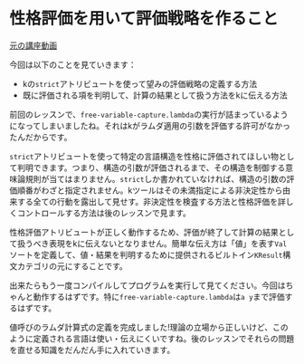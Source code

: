 # 性格評価を用いて評価戦略を作ること

[元の講座動画](http://youtu.be/aul1x6bd1YM)

今回は以下のことを見ていきます：

+ kの`strict`アトリビュートを使って望みの評価戦略の定義する方法
+ 既に評価される項を判明して、計算の結果として扱う方法をkに伝える方法

前回のレッスンで、`free-variable-capture.lambda`の実行が詰まっているようになってしまいましたね。それはkがラムダ適用の引数を評価する許可がなかったんだからです。

`strict`アトリビュートを使って特定の言語構造を性格に評価されてほしい物として判明できます。つまり、構造の引数が評価されるまで、その構造を制御する意味論規則が当てはまりません。`strict`しか書かれていなければ、構造の引数の評価順番がわざと指定されません。kツールはその未満指定による非決定性から由来する全ての行動を露出して見せす。非決定性を検査する方法と性格評価を詳しくコントロールする方法は後のレッスンで見ます。

性格評価アトリビュートが正しく動作するため、評価が終了して計算の結果として扱うべき表現をkに伝えないとなりません。簡単な伝え方は「値」を表す`Val`ソートを定義して、値・結果を判明するために提供されるビルトイン`KResult`構文カテゴリの元にすることです。

出来たらもう一度コンパイルしてプログラムを実行して見てください。今回はちゃんと動作するはずです。特に`free-variable-capture.lambda`は`a y`まで評価するはずです。

値呼びのラムダ計算式の定義を完成しました!理論の立場から正しいけど、このように定義される言語は使い・伝えにくいですね。後のレッスンでそれらの問題を直せる知識をだんだん手に入れていきます。